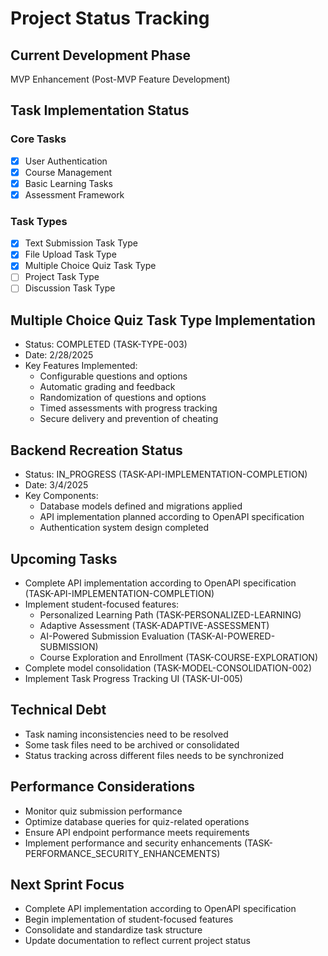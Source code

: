 # Project Status Tracking

## Current Development Phase
MVP Enhancement (Post-MVP Feature Development)

## Task Implementation Status

### Core Tasks
- [x] User Authentication
- [x] Course Management
- [x] Basic Learning Tasks
- [x] Assessment Framework

### Task Types
- [x] Text Submission Task Type
- [x] File Upload Task Type
- [x] Multiple Choice Quiz Task Type
- [ ] Project Task Type
- [ ] Discussion Task Type

## Multiple Choice Quiz Task Type Implementation
- Status: COMPLETED (TASK-TYPE-003)
- Date: 2/28/2025
- Key Features Implemented:
  * Configurable questions and options
  * Automatic grading and feedback
  * Randomization of questions and options
  * Timed assessments with progress tracking
  * Secure delivery and prevention of cheating

## Backend Recreation Status
- Status: IN_PROGRESS (TASK-API-IMPLEMENTATION-COMPLETION)
- Date: 3/4/2025
- Key Components:
  * Database models defined and migrations applied
  * API implementation planned according to OpenAPI specification
  * Authentication system design completed

## Upcoming Tasks
- Complete API implementation according to OpenAPI specification (TASK-API-IMPLEMENTATION-COMPLETION)
- Implement student-focused features:
  * Personalized Learning Path (TASK-PERSONALIZED-LEARNING)
  * Adaptive Assessment (TASK-ADAPTIVE-ASSESSMENT)
  * AI-Powered Submission Evaluation (TASK-AI-POWERED-SUBMISSION)
  * Course Exploration and Enrollment (TASK-COURSE-EXPLORATION)
- Complete model consolidation (TASK-MODEL-CONSOLIDATION-002)
- Implement Task Progress Tracking UI (TASK-UI-005)

## Technical Debt
- Task naming inconsistencies need to be resolved
- Some task files need to be archived or consolidated
- Status tracking across different files needs to be synchronized

## Performance Considerations
- Monitor quiz submission performance
- Optimize database queries for quiz-related operations
- Ensure API endpoint performance meets requirements
- Implement performance and security enhancements (TASK-PERFORMANCE_SECURITY_ENHANCEMENTS)

## Next Sprint Focus
- Complete API implementation according to OpenAPI specification
- Begin implementation of student-focused features
- Consolidate and standardize task structure
- Update documentation to reflect current project status
